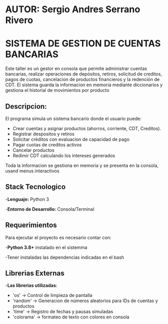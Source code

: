 # AUTOR: Sergio Andres Serrano Rivero


# SISTEMA DE GESTION DE CUENTAS BANCARIAS 

Este taller es un gestor en consola que permite  administrar cuentas bancarias,
realizar operaciones de depósitos, retiros, solicitud de creditos, pagos de cuotas,
cancelacion de productos financieros y la redención de CDT.
El sistema guarda la informacion en memoria mediante diccionarios y gestiona 
el historial de movimientos por producto

## Descripcion: 
El programa simula un sistema bancario donde el usuario puede:

- Crear cuentas y asignar productos (ahorros, corriente, CDT, Creditos).
- Registrar despositos y retiros
- Solicitar créditos con evaluacion de capacidad de pago
- Pagar cuotas de creditos activos
- Cancelar productos
- Redimir CDT calculando los intereses generados

Toda la informacion se gestiona en memoria y se presenta en la consola, usand menus interactivos


## Stack Tecnologico
-**Lenguaje:** Python 3

-**Entorno de Desarrollo:** Consola/Terminal

## Requerimientos

Para ejecutar el proyecto es necesario contar con: 

-**Python 3.8+** instalado en el sistemma

-Tener instaladas las dependencias indicadas en el bash

## Librerias Externas

-**Las librerias  utilizadas**:
  - 'os' -> Control de limpieza de pantalla
  - 'random' -> Generacion de números aleatorios para IDs de cuentas y productos
  - 'time' -> Registro de fechas y pausas simuladas
  - 'colorama' -> formateo de texto con colores en consola




